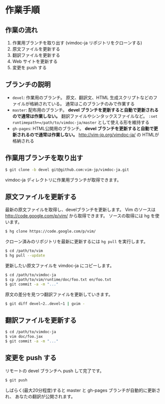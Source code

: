 # 作業手順

## 作業の流れ

1.  作業用ブランチを取り出す (vimdoc-ja リポジトリをクローンする)
2.  原文ファイルを更新する
3.  翻訳ファイルを更新する
4.  Web サイトを更新する
5.  変更を push する

## ブランチの説明

*   `devel`: 作業用のブランチ。
    原文、翻訳文、HTML 生成スクリプトなどのファイルが格納されている。
    通常はこのブランチのみで作業する
*   `master`: 配布用のブランチ。 
    **devel ブランチを更新すると自動で更新されるので通常は作業しない。**
    翻訳ファイルやシンタックスファイルなど。
    `:set runtimepath+=/path/to/vimdoc-ja/master` として使える形を維持する
*   `gh-pages`: HTML公開用のブランチ。 
    **devel ブランチを更新すると自動で更新されるので通常は作業しない。**
    http://vim-jp.org/vimdoc-ja/ の HTMLが格納される

## 作業用ブランチを取り出す

```sh
$ git clone -b devel git@github.com:vim-jp/vimdoc-ja.git
```

vimdoc-ja ディレクトリに作業用ブランチが取得できます。

## 原文ファイルを更新する

最新の原文ファイルを取得し、develブランチを更新します。
Vim のソースは http://code.google.com/p/vim/ から取得できます。
ソースの取得には hg を使います。

```sh
$ hg clone https://code.google.com/p/vim/
```

クローン済みのリポジトリを最新に更新するには `hg pull` を実行します。

```sh
$ cd /path/to/vim
$ hg pull --update
```

更新したい原文ファイルを vimdoc-ja にコピーします。

```sh
$ cd /path/to/vimdoc-ja
$ cp /path/to/vim/runtime/doc/foo.txt en/foo.txt
$ git commit -a -m "..."
```

原文の差分を見つつ翻訳ファイルを更新していきます。

```sh
$ git diff devel~2..devel~1 | gvim -
```

## 翻訳ファイルを更新する

```sh
$ cd /path/to/vimdoc-ja
$ vim doc/foo.jax
$ git commit -a -m "..."
```

## 変更を push する

リモートの devel ブランチへ push して完了です。

```sh
$ git push
```

しばらく(最大20分程度)すると master と gh-pages ブランチが自動的に更新され、
あなたの翻訳が公開されます。
